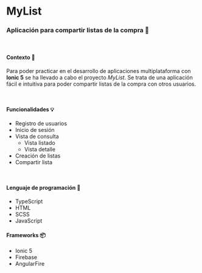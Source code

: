 # MyList
### Aplicación para compartir listas de la compra 🛒

<br/>

#### Contexto 🤔
Para poder practicar en el desarrollo de aplicaciones multiplataforma con **Ionic 5** se ha llevado a cabo el proyecto _MyList_. Se trata de una aplicación fácil e intuitiva
para poder compartir listas de la compra con otros usuarios.

<br/>

#### Funcionalidades 💡
- Registro de usuarios
- Inicio de sesión
- Vista de consulta
  - Vista listado
  - Vista detalle
- Creación de listas
- Compartir lista

<br/>

#### Lenguaje de programación 💬
- TypeScript
- HTML
- SCSS
- JavaScript

#### Frameworks 📦
- Ionic 5
- Firebase
- AngularFire
